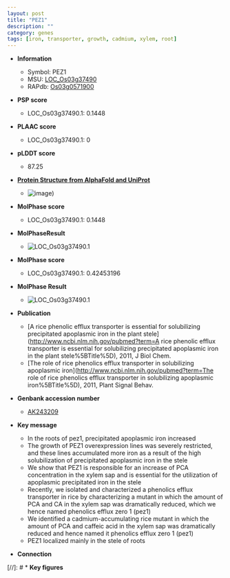 ```yaml
---
layout: post
title: "PEZ1"
description: ""
category: genes
tags: [iron, transporter, growth, cadmium, xylem, root]
---
```


* **Information**  
    + Symbol: PEZ1  
    + MSU: [LOC_Os03g37490](http://rice.plantbiology.msu.edu/cgi-bin/ORF_infopage.cgi?orf=LOC_Os03g37490)  
    + RAPdb: [Os03g0571900](http://rapdb.dna.affrc.go.jp/viewer/gbrowse_details/irgsp1?name=Os03g0571900)  

* **PSP score**  
    + LOC_Os03g37490.1: 0.1448 

* **PLAAC score**  
    + LOC_Os03g37490.1: 0 

* **pLDDT score**
    + 87.25

* **[Protein Structure from AlphaFold and UniProt](https://www.uniprot.org/uniprotkb/Q10HY1/entry#structure)**
    + ![image](https://ricepsp.github.io/images/Q1/AF-Q10HY1-F1.png))

* **MolPhase score**
    + LOC_Os03g37490.1: 0.1448

* **MolPhaseResult**
    + ![LOC_Os03g37490.1](https://ricepsp.github.io/pictures/LOC_Os03g/LOC_Os03g37490.1.png)

* **MolPhase score**
    + LOC_Os03g37490.1: 0.42453196

* **MolPhase Result**
    + ![LOC_Os03g37490.1](https://304243504.github.io/Pictures/LOC_Os03g/LOC_Os03g37490.1.png)

* **Publication**  
    + [A rice phenolic efflux transporter is essential for solubilizing precipitated apoplasmic iron in the plant stele](http://www.ncbi.nlm.nih.gov/pubmed?term=A rice phenolic efflux transporter is essential for solubilizing precipitated apoplasmic iron in the plant stele%5BTitle%5D), 2011, J Biol Chem.
    + [The role of rice phenolics efflux transporter in solubilizing apoplasmic iron](http://www.ncbi.nlm.nih.gov/pubmed?term=The role of rice phenolics efflux transporter in solubilizing apoplasmic iron%5BTitle%5D), 2011, Plant Signal Behav.

* **Genbank accession number**  
    + [AK243209](http://www.ncbi.nlm.nih.gov/nuccore/AK243209)

* **Key message**  
    + In the roots of pez1, precipitated apoplasmic iron increased
    + The growth of PEZ1 overexpression lines was severely restricted, and these lines accumulated more iron as a result of the high solubilization of precipitated apoplasmic iron in the stele
    + We show that PEZ1 is responsible for an increase of PCA concentration in the xylem sap and is essential for the utilization of apoplasmic precipitated iron in the stele
    + Recently, we isolated and characterized a phenolics efflux transporter in rice by characterizing a mutant in which the amount of PCA and CA in the xylem sap was dramatically reduced, which we hence named phenolics efflux zero 1 (pez1)
    + We identified a cadmium-accumulating rice mutant in which the amount of PCA and caffeic acid in the xylem sap was dramatically reduced and hence named it phenolics efflux zero 1 (pez1)
    + PEZ1 localized mainly in the stele of roots

* **Connection**  

[//]: # * **Key figures**  



